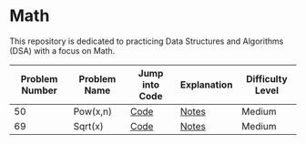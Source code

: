 # Math

This repository is dedicated to practicing Data Structures and Algorithms (DSA) with a focus on Math.

| Problem Number | Problem Name                                                                                             | Jump into Code                                                                                                                                      | Explanation | Difficulty Level |
|----------------|----------------------------------------------------------------------------------------------------------|-----------------------------------------------------------------------------------------------------------------------------------------------------|-------------|------------------|
| 50             | Pow(x,n)                                                                     | [Code](./Pow(x,%20n)/solution.py) | [Notes](./%Pow(x,%20n)/notes.md)           | Medium                |
| 69             | Sqrt(x)                                                                     | [Code](./Sqrt(x)/solution.py) | [Notes](./Sqrt(x)/notes.md)           | Medium                |